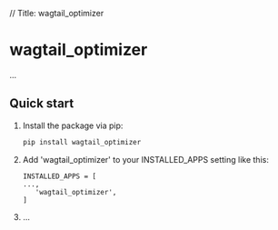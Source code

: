 // Title: wagtail_optimizer

wagtail_optimizer
================

...

Quick start
-----------

1. Install the package via pip:

   ```bash
   pip install wagtail_optimizer
   ```

2. Add 'wagtail_optimizer' to your INSTALLED_APPS setting like this:

   ```
   INSTALLED_APPS = [
   ...,
      'wagtail_optimizer',
   ]
   ```

3. ...